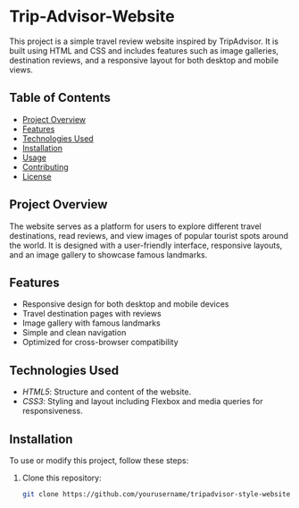 # Trip-Advisor-Website

This project is a simple travel review website inspired by TripAdvisor. It is built using HTML and CSS and includes features such as image galleries, destination reviews, and a responsive layout for both desktop and mobile views.

## Table of Contents
- [Project Overview](#project-overview)
- [Features](#features)
- [Technologies Used](#technologies-used)
- [Installation](#installation)
- [Usage](#usage)
- [Contributing](#contributing)
- [License](#license)

## Project Overview
The website serves as a platform for users to explore different travel destinations, read reviews, and view images of popular tourist spots around the world. It is designed with a user-friendly interface, responsive layouts, and an image gallery to showcase famous landmarks.

## Features
- Responsive design for both desktop and mobile devices
- Travel destination pages with reviews
- Image gallery with famous landmarks
- Simple and clean navigation
- Optimized for cross-browser compatibility

## Technologies Used
- *HTML5*: Structure and content of the website.
- *CSS3*: Styling and layout including Flexbox and media queries for responsiveness.

## Installation
To use or modify this project, follow these steps:

1. Clone this repository:
   ```bash
   git clone https://github.com/yourusername/tripadvisor-style-website.git
